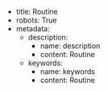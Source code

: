 - title: Routine
- robots: True
- metadata:
    - description:
        - name: description
        - content: Routine
    - keywords:
        - name: keywords
        - content: Routine